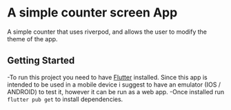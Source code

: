 # A simple counter screen App 

A simple counter that uses riverpod, and allows the user to modify the theme of the app.

## Getting Started

-To run this project you need to have [Flutter](https://docs.flutter.dev/get-started/install) installed. Since this app is intended to be used in a mobile device i suggest to have an emulator (IOS / ANDROID) to test it, however it can be run as a web app. 
-Once installed run ```flutter pub get``` to install dependencies. 
